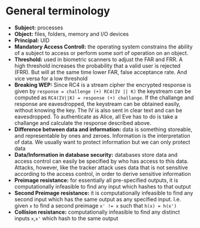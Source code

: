 General terminology
===================
* **Subject:** processes
* **Object:** files, folders, memory and I/O devices
* **Principal:** UID
* **Mandatory Access Controll:** the operating system constrains the ability of
  a subject to access or perform some sort of operation on an object. 
* **Threshold:** used in biometric scanners to adjust the FAR and FRR. A high
  threshold increases the probability that a valid user is rejected (FRR). But
  will at the same time lower FAR, false acceptance rate. And vice versa for a
  low threshold
* **Breaking WEP:** Since RC4 is a stream cipher the encrypted response is given
  by `response = challenge (+) RC4(IV || K)` the keystream can be computed as
  `RC4(IV||K) = response (+) challange`. If the challange and response are
  eavesdropped, the keystream can be obtained easily, without knowing the key.
  The IV is also sent in clear text and can be eavesdropped. To authenticate as
  Alice, all Eve has to do is take a challange and calculate the response
  described above.
* **Difference between data and information:** data is something storeable, and
  representable by ones and zeroes. Information is the interpretation of data.
  We usually want to protect information but we can only protect data
* **Data/Information in database security:** databases store data and access
  control can easily be specified by who has access to this data. Attacks,
  however, like the tracker attack uses data that is not sensitive according
  to the access control, in order to derive sensitive information
* **Preimage resistance:** for essentially all pre-specified outputs, it is
  computationally infeasible to find any input which hashes to that output
* **Second Preimage resistance:** it is computationally infeasible to find any
  second input which has the same output as any specified input. I.e. given `x`
  to find a second preimage `x' != x` such that `h(x) = h(x')`
* **Collision resistance:** computationally infeasible to find any distinct
  inputs `x`,`x'` which hash to the same output
